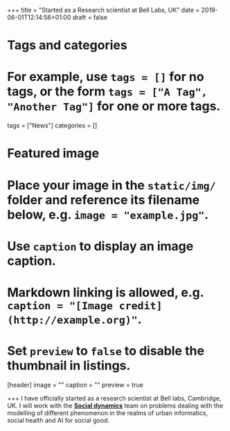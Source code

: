 +++
title = "Started as a Research scientist at Bell Labs, UK"
date = 2019-06-01T12:14:56+01:00
draft = false

# Tags and categories
# For example, use `tags = []` for no tags, or the form `tags = ["A Tag", "Another Tag"]` for one or more tags.
tags = ["News"]
categories = []

# Featured image
# Place your image in the `static/img/` folder and reference its filename below, e.g. `image = "example.jpg"`.
# Use `caption` to display an image caption.
#   Markdown linking is allowed, e.g. `caption = "[Image credit](http://example.org)"`.
# Set `preview` to `false` to disable the thumbnail in listings.
[header]
image = ""
caption = ""
preview = true

+++
I have officially started as a research scientist at Bell labs, Cambridge, UK. I will work with the **[Social dynamics](http://social-dynamics.net/)** team on problems dealing with the modelling of different phenomenon in the realms of urban informatics, social health and AI for social good.